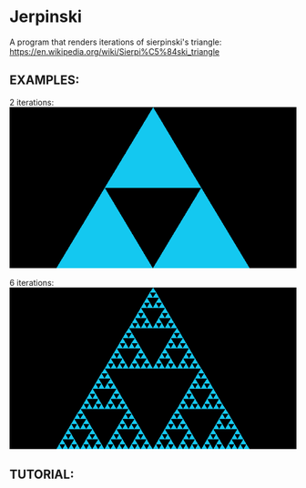 # Jerpinski

A program that renders iterations of sierpinski's triangle: https://en.wikipedia.org/wiki/Sierpi%C5%84ski_triangle

## EXAMPLES:

2 iterations:
![alt text](https://github.com/James822/jerpinski/blob/master/jerpinski/example_renders/render_iterations_2.png?raw=true)

6 iterations:
![alt text](https://github.com/James822/jerpinski/blob/master/jerpinski/example_renders/render_iterations_6.png?raw=true)

## TUTORIAL:
